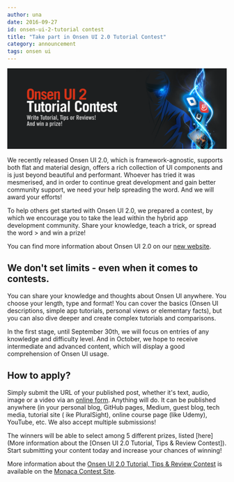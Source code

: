 ```yaml
---
author: una
date: 2016-09-27
id: onsen-ui-2-tutorial contest
title: "Take part in Onsen UI 2.0 Tutorial Contest"
category: announcement
tags: onsen ui
---
```


![Title](/blog/content/images/2016/Sep/tutorialcontest.png)

We recently released Onsen UI 2.0, which is framework-agnostic, supports both flat and material design, offers a rich collection of UI components and is just beyond beautiful and performant. Whoever has tried it was mesmerised, and in order to continue great development and gain better community support, we need your help spreading the word. And we will award your efforts!
<!-- more -->

To help others get started with Onsen UI 2.0, we prepared a contest, by which we encourage you to take the lead within the hybrid app development community. Share your knowledge, teach a trick, or spread the word > and win a prize!

You can find more information about Onsen UI 2.0 on our [new website](https://onsen.io/).

## We don't set limits - even when it comes to contests.

You can share your knowledge and thoughts about Onsen UI anywhere. You choose your length, type and format! You can cover the basics (Onsen UI descriptions, simple app tutorials, personal views or elementary facts), but you can also dive deeper and create complex tutorials and comparisons.

In the first stage, until September 30th, we will focus on entries of any knowledge and difficulty level. And in October, we hope to receive intermediate and advanced content, which will display a good comprehension of Onsen UI usage.

## How to apply?

Simply submit the URL of your published post, whether it's text, audio, image or a video via an [online form](https://docs.google.com/forms/d/e/1FAIpQLSddlVXbl2ADk-QakmMTujnLnsCJb2G-D2NHAqXHYYDzt1jc1Q/viewform?c=0&w=1). Anything will do. It can be published anywhere (in your personal blog, GitHub pages, Medium, guest blog, tech media, tutorial site ( ike PluralSight), online course page (like Udemy), YouTube, etc. We also accept multiple submissions!

The winners will be able to select among 5 different prizes, listed [here](More information about the [Onsen UI 2.0 Tutorial, Tips & Review Contest]). Start submitting your content today and increase your chances of winning!


More information about the [Onsen UI 2.0 Tutorial, Tips & Review Contest](https://monaca.io/contest-onsenui2/) is available on the [Monaca Contest Site](https://monaca.io/contest-onsenui2/).